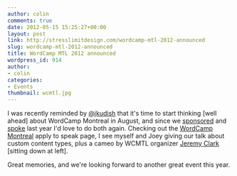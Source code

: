 ```yaml
---
author: colin
comments: true
date: 2012-05-15 15:25:27+00:00
layout: post
link: http://stresslimitdesign.com/wordcamp-mtl-2012-announced
slug: wordcamp-mtl-2012-announced
title: WordCamp MTL 2012 announced
wordpress_id: 914
author:
- colin
categories:
- Events
thumbnail: wcmtl.jpg
---
```




I was recently reminded by [@jkudish](http://twitter.com/jkudish) that it's time to start thinking [well ahead] about WordCamp Montreal in August, and since we [sponsored](http://2011.montreal.wordcamp.org/sponsor/stresslimit/) and [spoke](http://2011.montreal.wordcamp.org/session/wordpress-custom-post-types-in-depth/) last year I'd love to do both again. Checking out the [WordCamp Montreal](http://2012.montreal.wordcamp.org/be-a-speaker/schedule/) apply to speak page, I see myself and Joey giving our talk about custom content types, plus a cameo by WCMTL organizer [Jeremy Clark](http://simianuprising.com/contact/) [sitting down at left].

Great memories, and we're looking forward to another great event this year.
